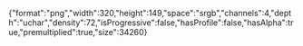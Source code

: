 {"format":"png","width":320,"height":149,"space":"srgb","channels":4,"depth":"uchar","density":72,"isProgressive":false,"hasProfile":false,"hasAlpha":true,"premultiplied":true,"size":34260}